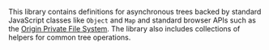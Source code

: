 This library contains definitions for asynchronous trees backed by standard JavaScript classes like `Object` and `Map` and standard browser APIs such as the [Origin Private File System](https://developer.mozilla.org/en-US/docs/Web/API/File_System_API/Origin_private_file_system). The library also includes collections of helpers for common tree operations.
